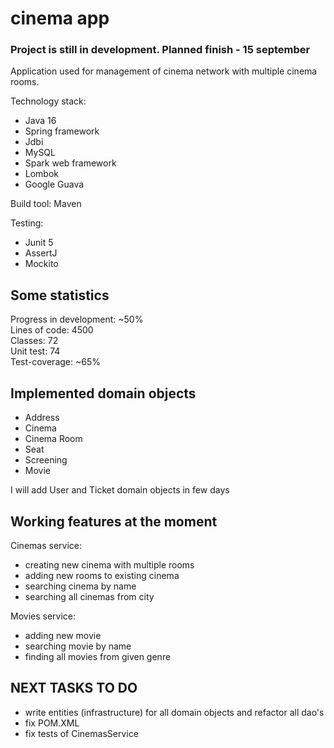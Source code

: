 # cinema app
### Project is still in development. Planned finish - 15 september

Application used for management of cinema network with multiple cinema rooms.  

Technology stack:  

- Java 16
- Spring framework
- Jdbi
- MySQL
- Spark web framework
- Lombok
- Google Guava

Build tool: Maven

Testing:

- Junit 5
- AssertJ
- Mockito

## Some statistics

Progress in development: ~50%  
Lines of code: 4500  
Classes: 72  
Unit test: 74  
Test-coverage: ~65% 

## Implemented domain objects

- Address  
- Cinema  
- Cinema Room  
- Seat  
- Screening  
- Movie  

I will add User and Ticket domain objects in few days

## Working features at the moment

Cinemas service:

- creating new cinema with multiple rooms
- adding new rooms to existing cinema
- searching cinema by name
- searching all cinemas from city

Movies service:

- adding new movie
- searching movie by name
- finding all movies from given genre


## NEXT TASKS TO DO

- write entities (infrastructure) for all domain objects and refactor all dao's
- fix POM.XML
- fix tests of CinemasService





